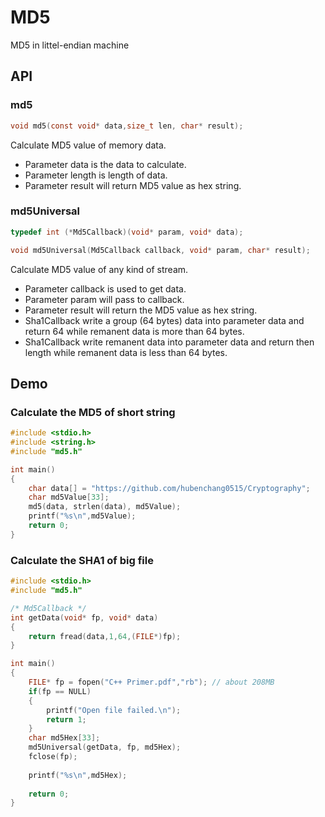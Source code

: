 # MD5
MD5 in littel-endian machine

## API

### md5
```C
void md5(const void* data,size_t len, char* result);
```
Calculate MD5 value of memory data.
* Parameter data is the data to calculate.
* Parameter length is length of data.
* Parameter result will return MD5 value as hex string.

### md5Universal
```C
typedef int (*Md5Callback)(void* param, void* data);

void md5Universal(Md5Callback callback, void* param, char* result);
```
Calculate MD5 value of any kind of stream.
* Parameter callback is used to get data.
* Parameter param will pass to callback. 
* Parameter result will return the MD5 value as hex string.
* Sha1Callback write a group (64 bytes) data into parameter data and return 64 while remanent data is more than 64 bytes.
* Sha1Callback write remanent data into parameter data and return then length while remanent data is less than 64 bytes.


## Demo

### Calculate the MD5 of short string
```C
#include <stdio.h>
#include <string.h>
#include "md5.h"

int main()
{
	char data[] = "https://github.com/hubenchang0515/Cryptography";
	char md5Value[33];
	md5(data, strlen(data), md5Value);
	printf("%s\n",md5Value);
	return 0;
}
```

### Calculate the SHA1 of big file
```C
#include <stdio.h>
#include "md5.h"

/* Md5Callback */
int getData(void* fp, void* data)
{
	return fread(data,1,64,(FILE*)fp);
}

int main()
{	
	FILE* fp = fopen("C++ Primer.pdf","rb"); // about 208MB
	if(fp == NULL)
	{
		printf("Open file failed.\n");
		return 1;
	}
	char md5Hex[33];
	md5Universal(getData, fp, md5Hex);
	fclose(fp);
	
	printf("%s\n",md5Hex);
	
	return 0;
}
```

